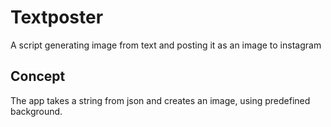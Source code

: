 # Textposter
A script generating image from text and posting it as an image to instagram


## Concept
The app takes a string from json and creates an image, using predefined background.
